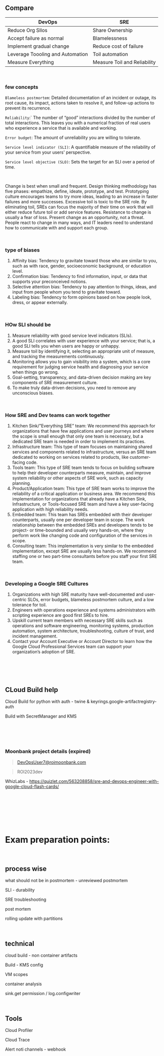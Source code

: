 
## Compare

| DevOps | SRE |
| -----  |---- |
| Reduce Org SIlos	| Share Ownership | 
| Accept failure as normal	| Blamelessness | 
| Implement gradual change	| Reduce cost of failure | 
| Leverage Toooling and Automation	| 	Toil automation | 
| Measure Everything | Measure Toil and Reliability | 


&nbsp;
&nbsp;

### few concepts
`Blameless postmortem`: Detailed documentation of an incident or outage, its root cause, its impact, actions taken to resolve it, and follow-up actions to prevent its recurrence.

`Reliability`:` The number of “good” interactions divided by the number of total interactions. This leaves you with a numerical fraction of real users who experience a service that is available and working.

`Error budget`: The amount of unreliability you are willing to tolerate.

`Service level indicator (SLI)`: A quantifiable measure of the reliability of your service from your users' perspective.

`Service level objective (SLO)`: Sets the target for an SLI over a period of time.



&nbsp;
&nbsp;

  

Change is best when small and frequent.
Design thinking methodology has five phases: empathize, define, ideate, prototype, and test.
Prototyping culture encourages teams to try more ideas, leading to an increase in faster failures and more successes.
Excessive toil is toxic to the SRE role.
By eliminating toil, SREs can focus the majority of their time on work that will either reduce future toil or add service features.
Resistance to change is usually a fear of loss.
Present change as an opportunity, not a threat.
People react to change in many ways, and IT leaders need to understand how to communicate with and support each group.

  
&nbsp;
&nbsp;

### type of biases
1. Affinity bias: Tendency to gravitate toward those who are similar to you, such as with race, gender, socioeconomic background, or education level.
2. Confirmation bias: Tendency to find information, input, or data that supports your preconceived notions.
3. Selective attention bias: Tendency to pay attention to things, ideas, and input from people whom you tend to gravitate toward.
4. Labeling bias: Tendency to form opinions based on how people look, dress, or appear externally.

&nbsp;
&nbsp;
### HOw SLI should be
1. Measure reliability with good service level indicators (SLIs).
2. A good SLI correlates with user experience with your service; that is, a good SLI tells you when users are happy or unhappy.
3. Measure toil by identifying it, selecting an appropriate unit of measure, and tracking the measurements continuously.
4. Monitoring allows you to gain visibility into a system, which is a core requirement for judging service health and diagnosing your service when things go wrong.
5. Goal-setting, transparency, and data-driven decision making are key components of SRE measurement culture.
6. To make truly data-driven decisions, you need to remove any unconscious biases.



&nbsp;
&nbsp;
### How SRE and Dev teams can work together
1. Kitchen Sink/”Everything SRE” team: We recommend this approach for organizations that have few applications and user journeys and where the scope is small enough that only one team is necessary, but a dedicated SRE team is needed in order to implement its practices.
2. Infrastructure team: This type of team focuses on maintaining shared services and components related to infrastructure, versus an SRE team dedicated to working on services related to products, like customer-facing code.
3. Tools team: This type of SRE team tends to focus on building software to help their developer counterparts measure, maintain, and improve system reliability or other aspects of SRE work, such as capacity planning.
4. Product/Application team: This type of SRE team works to improve the reliability of a critical application or business area. We recommend this implementation for organizations that already have a Kitchen Sink, Infrastructure, or Tools-focused SRE team and have a key user-facing application with high reliability needs.
5. Embedded team: This team has SREs embedded with their developer counterparts, usually one per developer team in scope. The work relationship between the embedded SREs and developers tends to be project- or time-bounded and usually very hands-on, where they perform work like changing code and configuration of the services in scope.
6. Consulting team: This implementation is very similar to the embedded implementation, except SRE are usually less hands-on. We recommend staffing one or two part-time consultants before you staff your first SRE team.


&nbsp;
&nbsp;
### Developing a Google SRE Cultures
1. Organizations with high SRE maturity have well-documented and user-centric SLOs, error budgets, blameless postmortem culture, and a low tolerance for toil.
2. Engineers with operations experience and systems administrators with scripting experience are good first SREs to hire.
3. Upskill current team members with necessary SRE skills such as operations and software engineering, monitoring systems, production automation, system architecture, troubleshooting, culture of trust, and incident management.
4. Contact your Account Executive or Account Director to learn how the Google Cloud Professional Services team can support your organization’s adoption of SRE.



&nbsp;
&nbsp;
====================================================
## CLoud Build help
Cloud Build for python with auth - twine & keyrings.google-artifactregistry-auth

Build with SecretManager and KMS


&nbsp;
&nbsp;
=====================================================

### Moonbank project details (expired)

> DevOpsUser7@roimoonbank.com

> ROI2023dev

WhizLabs - https://quizlet.com/563208858/sre-and-devops-engineer-with-google-cloud-flash-cards/


&nbsp;
&nbsp;
=====================================================

&nbsp;
&nbsp;

# Exam preparation points:

&nbsp;
&nbsp;
## process wise
what should not be in postmortem - unreviewed postmortem

SLI - durability

SRE troubleshooting

post mortem

rolling update with partitions


&nbsp;
&nbsp;
## technical 
cloud build -  non container artifacts

Build - KMS config

VM scopes

container analysis

sink.get permission / log.configwriter


&nbsp;
&nbsp;
## Tools
Cloud Profiler

Cloud Trace

Alert noti channels - webhook



&nbsp;
&nbsp;

